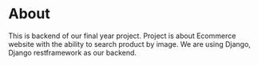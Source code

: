 # About
This is backend of our final year project. Project is about Ecommerce website with the ability to search product by image. We are using Django, Django restframework as our backend.
